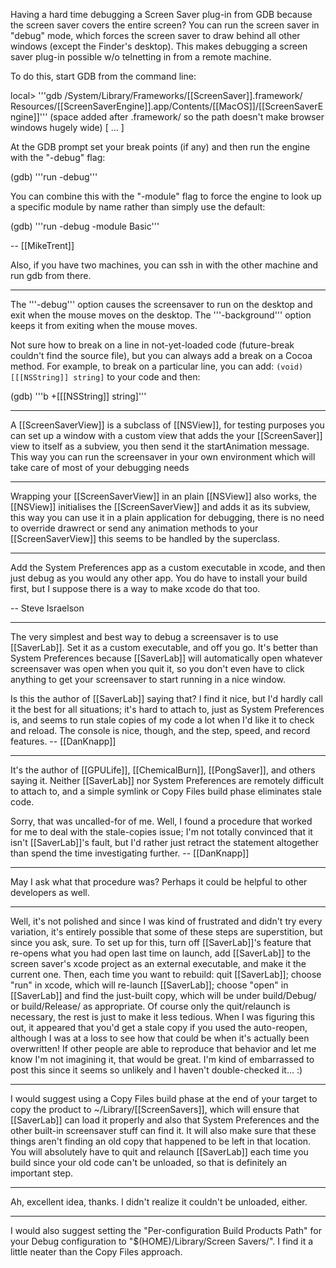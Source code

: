 


Having a hard time debugging a Screen Saver plug-in from GDB because the screen saver covers the entire screen? You can run the screen saver in "debug" mode, which forces the screen saver to draw behind all other windows (except the Finder's desktop). This makes debugging a screen saver plug-in possible w/o telnetting in from a remote machine.

To do this, start GDB from the command line:

local> '''gdb /System/Library/Frameworks/[[ScreenSaver]].framework/
Resources/[[ScreenSaverEngine]].app/Contents/[[MacOS]]/[[ScreenSaverEngine]]'''
(space added after .framework/ so the path doesn't make browser windows hugely
wide)
[ ... ]

At the GDB prompt set your break points (if any) and then run the engine with the "-debug" flag:

(gdb) '''run -debug'''

You can combine this with the "-module" flag to force the engine to look up a specific module by name rather than simply use the default:

(gdb) '''run -debug -module Basic'''

-- [[MikeTrent]]

Also, if you have two machines, you can ssh in with the other machine and run gdb from there.

----

The '''-debug''' option causes the screensaver to run on the desktop and exit when the mouse moves on the desktop. The '''-background''' option keeps it from exiting when the mouse moves.

Not sure how to break on a line in not-yet-loaded code (future-break couldn't find the source file), but you can always add a break on a Cocoa method. For example, to break on a particular line, you can add: <code>(void)[[[NSString]] string]</code> to your code and then:

(gdb) '''b +[[[NSString]] string]'''

----

A [[ScreenSaverView]] is a subclass of [[NSView]], for testing purposes you can set up a window with a custom view that adds the your [[ScreenSaver]] view to itself as a subview, you then send it the startAnimation message. This way you can run the screensaver in your own environment which will take care of most of your debugging needs 

----

Wrapping your [[ScreenSaverView]] in an plain [[NSView]] also works, the [[NSView]] initialises the [[ScreenSaverView]] and adds it as its subview, this way you can use it in a plain application for debugging, there is no need to override drawrect or send any animation methods to your [[ScreenSaverView]] this seems to be handled by the superclass.

----

Add the System Preferences app as a custom executable in xcode, and then just debug as you would any other app. You do have to install your build first, but I suppose there is a way to make xcode do that too.

-- Steve Israelson

----

The very simplest and best way to debug a screensaver is to use [[SaverLab]]. Set it as a custom executable, and off you go. It's better than System Preferences because [[SaverLab]] will automatically open whatever screensaver was open when you quit it, so you don't even have to click anything to get your screensaver to start running in a nice window.

Is this the author of [[SaverLab]] saying that?  I find it nice, but I'd hardly call it the best for all situations; it's hard to attach to, just as System Preferences is, and seems to run stale copies of my code a lot when I'd like it to check and reload.  The console is nice, though, and the step, speed, and record features. -- [[DanKnapp]]

----
It's the author of [[GPULife]], [[ChemicalBurn]], [[PongSaver]], and others saying it. Neither [[SaverLab]] nor System Preferences are remotely difficult to attach to, and a simple symlink or Copy Files build phase eliminates stale code.

Sorry, that was uncalled-for of me.  Well, I found a procedure that worked for me to deal with the stale-copies issue; I'm not totally convinced that it isn't [[SaverLab]]'s fault, but I'd rather just retract the statement altogether than spend the time investigating further. -- [[DanKnapp]]

----
May I ask what that procedure was? Perhaps it could be helpful to other developers as well.

----
Well, it's not polished and since I was kind of frustrated and didn't try every variation, it's entirely possible that some of these steps are superstition, but since you ask, sure.  To set up for this, turn off [[SaverLab]]'s feature that re-opens what you had open last time on launch, add [[SaverLab]] to the screen saver's xcode project as an external executable, and make it the current one.  Then, each time you want to rebuild: quit [[SaverLab]]; choose "run" in xcode, which will re-launch [[SaverLab]]; choose "open" in [[SaverLab]] and find the just-built copy, which will be under build/Debug/ or build/Release/ as appropriate.  Of course only the quit/relaunch is necessary, the rest is just to make it less tedious.  When I was figuring this out, it appeared that you'd get a stale copy if you used the auto-reopen, although I was at a loss to see how that could be when it's actually been overwritten!  If other people are able to reproduce that behavior and let me know I'm not imagining it, that would be great.  I'm kind of embarrassed to post this since it seems so unlikely and I haven't double-checked it... :)

----
I would suggest using a Copy Files build phase at the end of your target to copy the product to ~/Library/[[ScreenSavers]], which will ensure that [[SaverLab]] can load it properly and also that System Preferences and the other built-in screensaver stuff can find it. It will also make sure that these things aren't finding an old copy that happened to be left in that location. You will absolutely have to quit and relaunch [[SaverLab]] each time you build since your old code can't be unloaded, so that is definitely an important step.

----
Ah, excellent idea, thanks.  I didn't realize it couldn't be unloaded, either.

----

I would also suggest setting the "Per-configuration Build Products Path" for your Debug  configuration to "$(HOME)/Library/Screen Savers/". I find it a little neater than the Copy Files approach.